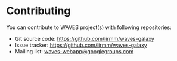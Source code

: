 Contributing
============

You can contribute to WAVES project(s) with following repositories:

- Git source code: https://github.com/lirmm/waves-galaxy
- Issue tracker: https://github.com/lirmm/waves-galaxy
- Mailing list: waves-webapp@googlegroups.com
